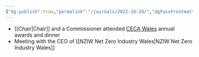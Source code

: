 ```yaml
---
{"dg-publish":true,"permalink":"/journals/2022-10-28/","dgPassFrontmatter":true}
---
```


- [[Chair\|Chair]] and a Commissioner attended [CECA Wales](https://www.ceca.co.uk/wales) annual awards and dinner
- Meeting with the CEO of [[NZIW Net Zero Industry Wales\|NZIW Net Zero Industry Wales]]